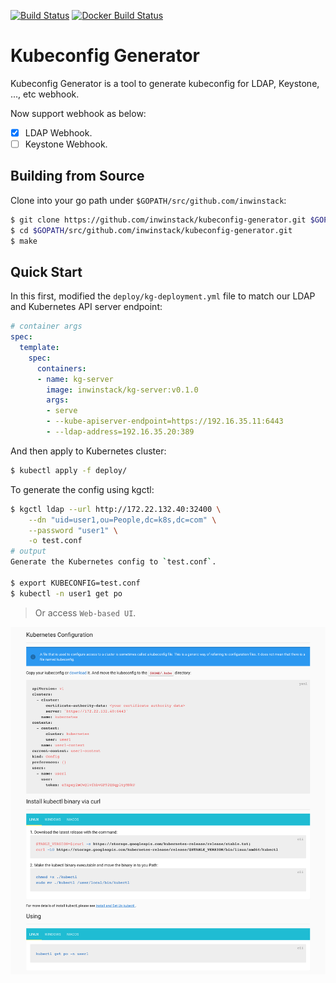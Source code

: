 [![Build Status](https://travis-ci.org/inwinstack/kubeconfig-generator.svg?branch=master)](https://travis-ci.org/inwinstack/kubeconfig-generator) [![Docker Build Status](https://img.shields.io/docker/build/inwinstack/kg-server.svg)](https://hub.docker.com/r/inwinstack/kg-server/)

# Kubeconfig Generator
Kubeconfig Generator is a tool to generate kubeconfig for LDAP, Keystone, ..., etc webhook.

Now support webhook as below:
* [x] LDAP Webhook.
* [ ] Keystone Webhook.

## Building from Source
Clone into your go path under `$GOPATH/src/github.com/inwinstack`:
```sh
$ git clone https://github.com/inwinstack/kubeconfig-generator.git $GOPATH/src/github.com/inwinstack/kubeconfig-generator.git
$ cd $GOPATH/src/github.com/inwinstack/kubeconfig-generator.git
$ make
```

## Quick Start
In this first, modified the `deploy/kg-deployment.yml` file to match our LDAP and Kubernetes API server endpoint:
```yml
# container args
spec:
  template:
    spec:
      containers:
      - name: kg-server
        image: inwinstack/kg-server:v0.1.0
        args:
        - serve
        - --kube-apiserver-endpoint=https://192.16.35.11:6443
        - --ldap-address=192.16.35.20:389
```

And then apply to Kubernetes cluster:
```sh
$ kubectl apply -f deploy/
```

To generate the config using kgctl:
```sh
$ kgctl ldap --url http://172.22.132.40:32400 \
    --dn "uid=user1,ou=People,dc=k8s,dc=com" \
    --password "user1" \
    -o test.conf
# output
Generate the Kubernetes config to `test.conf`.

$ export KUBECONFIG=test.conf
$ kubectl -n user1 get po
```
> Or access `Web-based UI`.

![web-ui](snapshots/home.png)
